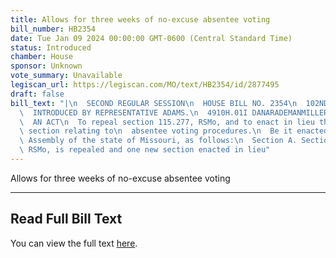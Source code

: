```yaml
---
title: Allows for three weeks of no-excuse absentee voting
bill_number: HB2354
date: Tue Jan 09 2024 00:00:00 GMT-0600 (Central Standard Time)
status: Introduced
chamber: House
sponsor: Unknown
vote_summary: Unavailable
legiscan_url: https://legiscan.com/MO/text/HB2354/id/2877495
draft: false
bill_text: "|\n  SECOND REGULAR SESSION\n  HOUSE BILL NO. 2354\n  102ND GENERAL ASSEMBLY\n\
  \  INTRODUCED BY REPRESENTATIVE ADAMS.\n  4910H.01I DANARADEMANMILLER,ChiefClerk\n\
  \  AN ACT\n  To repeal section 115.277, RSMo, and to enact in lieu thereof one new\
  \ section relating to\n  absentee voting procedures.\n  Be it enacted by the General\
  \ Assembly of the state of Missouri, as follows:\n  Section A. Section 115.277,\
  \ RSMo, is repealed and one new section enacted in lieu"
---
```

Allows for three weeks of no-excuse absentee voting

---

## Read Full Bill Text

You can view the full text [here](https://legiscan.com/MO/text/HB2354/id/2877495).

